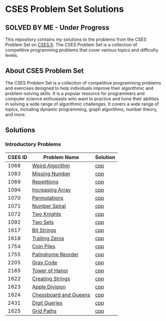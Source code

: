 # CSES Problem Set Solutions
## SOLVED BY ME - Under Progress
This repository contains my solutions to the problems from the CSES Problem Set on [CSES.fi](https://cses.fi/problemset/). The CSES Problem Set is a collection of competitive programming problems that cover various topics and difficulty levels.

## About CSES Problem Set

The CSES Problem Set is a collection of competitive programming problems and exercises designed to help individuals improve their algorithmic and problem-solving skills. It is a popular resource for programmers and computer science enthusiasts who want to practice and hone their abilities in solving a wide range of algorithmic challenges. It covers a wide range of topics, including dynamic programming, graph algorithms, number theory, and more.

## Solutions

### Introductory Problems

| CSES ID | Problem Name                                       | Solution                                                  |
| ------- | -------------------------------------------------- | --------------------------------------------------------- |
| 1068 | [Weird Algorithm](https://cses.fi/problemset/task/1068) | [cpp](./01_Introductory_Problems/1068-weird-algorithm.cpp) |
| 1083 | [Missing Number](https://cses.fi/problemset/task/1083) | [cpp](./01_Introductory_Problems/1083-missing-number.cpp) |
| 1069 | [Repetitions](https://cses.fi/problemset/task/1069) | [cpp](./01_Introductory_Problems/1069-repetitions.cpp) |
| 1094 | [Increasing Array](https://cses.fi/problemset/task/1094) | [cpp](./01_Introductory_Problems/1094-increasing-array.cpp) |
| 1070 | [Permutations](https://cses.fi/problemset/task/1070) | [cpp](./01_Introductory_Problems/1070-permutations.cpp) |
| 1071 | [Number Spiral](https://cses.fi/problemset/task/1071) | [cpp](./01_Introductory_Problems/1071-number-spiral.cpp) |
| 1072 | [Two Knights](https://cses.fi/problemset/task/1072)  | [cpp](./01_Introductory_Problems/1072-two-knights.cpp) |
| 1092 | [Two Sets](https://cses.fi/problemset/task/1092) | [cpp](./01_Introductory_Problems/1092-two-sets.cpp) |
| 1617 | [Bit Strings](https://cses.fi/problemset/task/1617) | [cpp](./01_Introductory_Problems/1617-bit-strings.cpp) |
| 1618 | [Trailing Zeros](https://cses.fi/problemset/task/1618) | [cpp](./01_Introductory_Problems/1618-trailing-zeros.cpp) |
| 1754 | [Coin Piles](https://cses.fi/problemset/task/1754) | [cpp](./01_Introductory_Problems/1754-coin-piles.cpp) |
| 1755 | [Palindrome Reorder](https://cses.fi/problemset/task/1755) | [cpp](./01_Introductory_Problems/1755-palindrome-reorder.cpp) |
| 2205 | [Gray Code](https://cses.fi/problemset/task/2205) | [cpp](./01_Introductory_Problems/2205-gray-code.cpp) |
| 2165 | [Tower of Hanoi](https://cses.fi/problemset/task/2165) | [cpp](./01_Introductory_Problems/2165-tower-of-hanoi.cpp) |
| 1622 | [Creating Strings](https://cses.fi/problemset/task/1622) | [cpp](./01_Introductory_Problems/1622-creating-strings.cpp) |
| 1623 | [Apple Division](https://cses.fi/problemset/task/1623) | [cpp](./01_Introductory_Problems/1623-apple-division.cpp) |
| 1624 | [Chessboard and Queens](https://cses.fi/problemset/task/1624) | [cpp](./01_Introductory_Problems/1624-chessboard-and-queens.cpp) |
| 2431 | [Digit Queries](https://cses.fi/problemset/task/2431) | [cpp](./01_Introductory_Problems/2431-digit-queries.cpp) |
| 1625 | [Grid Paths](https://cses.fi/problemset/task/1625) | [cpp](./01_Introductory_Problems/1625-grid-paths.cpp) |

